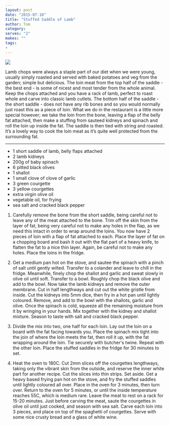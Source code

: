 ```yaml
---
layout: post
date: "2015-07-10"
title: "Stuffed Saddle of Lamb"
author: Tom
category:
serves: "2"
makes: ""
tags:
-
---
```

<img src="https://s3.eu-west-2.amazonaws.com/grubdaily/stuffed_saddle_of_lamb.jpg" />

Lamb chops were always a staple part of our diet when we were young, usually simply roasted and served with baked potatoes and veg from the garden; simple but delicious. The loin meat from the top half of the saddle - the best end - is some of nicest and most tender from the whole animal. Keep the chops attached and you have a rack of lamb, perfect to roast whole and carve into classic lamb cutlets. The bottom half of the saddle - the short saddle - does not have any rib bones and so you would normally just roast this as a piece of loin. What we do in the restaurant is a little more special however; we take the loin from the bone, leaving a flap of the belly fat attached, then make a stuffing from sauteed kidneys and spinach and roll the loin up inside the fat. The saddle is then tied with string and roasted. It’s a lovely way to cook the loin meat as it’s quite well protected from the surrounding fat.

---
* 1 short saddle of lamb, belly flaps attached
* 2 lamb kidneys
* 200g of baby spinach
* 6 pitted black olives
* 1 shallot
* 1 small clove of clove of garlic
* 3 green courgette
* 3 yellow courgettes
* extra virgin olive oil
* vegetable oil, for frying
* sea salt and cracked black pepper

1. Carefully remove the bone from the short saddle, being careful not to leave any of the meat attached to the bone. Trim off the skin from the layer of fat, being very careful not to make any holes in the flap, as we need this intact in order to wrap around the loins. You now have 2 pieces of loin with a flap of fat attached to each. Place the layer of fat on a chopping board and bash it out with the flat part of a heavy knife, to flatten the fat to a nice thin layer. Again, be careful not to make any holes. Place the loins in the fridge.

2. Get a medium pan hot on the stove, and sautee the spinach with a pinch of salt until gently wilted. Transfer to a colander and leave to chill in the fridge. Meanwhile, finely chop the shallot and garlic and sweat slowly in olive oil until soft. Transfer to a bowl. Roughly chop the black olive and add to the bowl. Now take the lamb kidneys and remove the outer membrane. Cut in half lengthways and cut out the white gristle from inside. Cut the kidneys into 5mm dice, then fry in a hot pan until lightly coloured. Remove, and add to the bowl with the shallots, garlic and olive. Once the spinach is cold, squeeze all the remaining moisture from it by wringing in your hands. Mix together with the kidney and shallot mixture. Season to taste with salt and cracked black pepper.

3. Divide the mix into two, one half for each loin. Lay out the loin on a board with the fat facing towards you. Place the spinach mix tight into the join of where the loin meets the fat, then roll it up, with the fat wrapping around the loin. Tie securely with butcher's twine. Repeat with the other loin. Place the stuffed saddles in the fridge for 30 minutes to set.

4. Heat the oven to 180C. Cut 2mm slices off the courgettes lengthways, taking only the vibrant skin from the outside, and reserve the inner white part for another recipe. Cut the slices into thin strips. Set aside. Get a heavy based frying pan hot on the stove, and fry the stuffed saddles until lightly coloured all over. Place in the oven for 3 minutes, then turn over. Return to the oven for 5 minutes, or until the inside temperature reaches 55C, which is medium rare. Leave the meat to rest on a rack for 15-20 minutes. Just before carving the meat, saute the courgettes in olive oil until just cooked, and season with sea salt. Carve each loin into 3 pieces, and place on top of the spaghetti of courgettes. Serve with some nice crusty bread and a glass of white wine.

